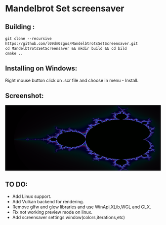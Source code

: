 # Mandelbrot Set screensaver
## Building :
```shell
git clone --recursive https://github.com/l09dm0zgus/MandelbtrotsSetScreensaver.git
cd MandelbtrotsSetScreensaver && mkdir build && cd bild
cmake ..
```
## Installing on Windows:
Right mouse button click on .scr file and choose in menu - Install.
## Screenshot:
![Screenshot](images/img.png)
## TO DO:
+ Add Linux support.
+ Add Vulkan backend for rendering.
+ Remove glfw and glew libraries and use WinApi,XLib,WGL and GLX.
+ Fix not working preview mode on linux.
+ Add screensaver settings window(colors,iterations,etc)